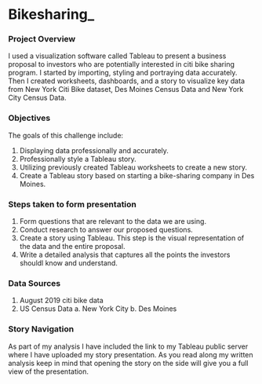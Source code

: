 # Bikesharing_

### Project Overview

I used a visualization software called Tableau to present a business proposal to investors who are potentially interested in citi bike sharing program. I started by importing, styling and portraying data accurately. Then I created worksheets, dashboards, and a story to visualize key data from New York Citi Bike dataset, Des Moines Census Data and New York City Census Data.

### Objectives

The goals of this challenge include:

1. Displaying data professionally and accurately.
2. Professionally style a Tableau story.
3. Utilizing previously created Tableau worksheets to create a new story.
4. Create a Tableau story based on starting a bike-sharing company in Des Moines.


### Steps taken to form presentation 

1. Form questions that are relevant to the data we are using.
2. Conduct research to answer our proposed questions.
3. Create a story using Tableau. This step is the visual representation of the data and the entire proposal.
4. Write a detailed analysis that captures all the points the investors shouldl know and understand. 

### Data Sources

1. August 2019 citi bike data
2. US Census Data
  a. New York City
  b. Des Moines
  
### Story Navigation

As part of my analysis I have included the link to my Tableau public server where I have uploaded my story presentation.
As you read along my written analysis keep in mind that opening the story on the side will give you a full view of the presentation. 
